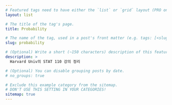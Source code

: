 ```yaml
---
# Featured tags need to have either the `list` or `grid` layout (PRO only).
layout: list

# The title of the tag's page.
title: Probability

# The name of the tag, used in a post's front matter (e.g. tags: [<slug>]).
slug: probability

# (Optional) Write a short (~150 characters) description of this featured tag.
description: >
  Harvard Univ의 STAT 110 강의 정리

# (Optional) You can disable grouping posts by date.
# no_groups: true

# Exclude this example category from the sitemap.
# DON'T USE THIS SETTING IN YOUR CATEGORIES!
sitemap: true
---
```

